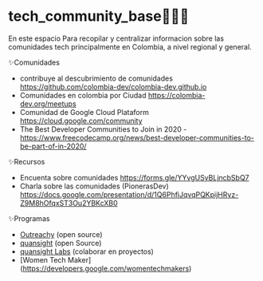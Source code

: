 # tech_community_base👩🏽‍💻
En este espacio Para recopilar y centralizar informacion sobre las comunidades tech principalmente en Colombia, a nivel regional y general.

✨Comunidades
* contribuye al descubrimiento de comunidades https://github.com/colombia-dev/colombia-dev.github.io
* Comunidades en colombia por Ciudad https://colombia-dev.org/meetups
* Comunidad de Google Cloud Plataform https://cloud.google.com/community
* The Best Developer Communities to Join in 2020 - https://www.freecodecamp.org/news/best-developer-communities-to-be-part-of-in-2020/


✨Recursos
* Encuenta sobre comunidades https://forms.gle/YYvgUSyBLjncbSbQ7
* Charla sobre las comunidades (PionerasDev) https://docs.google.com/presentation/d/1Q6PhfiJqvqPQKpijHRyz-Z9M8hOfqxST3Ou2YBKcXB0

✨Programas
* [Outreachy](https://www.outreachy.org/) (open source)
* [quansight](https://www.quansight.com) (open Source)
* [quansight Labs](https://labs.quansight.org/) (colaborar en proyectos)
* [Women Tech Maker] (https://developers.google.com/womentechmakers)
